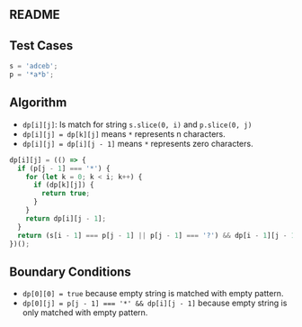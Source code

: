 ## README

## Test Cases

```js
s = 'adceb';
p = '*a*b';
```

## Algorithm

- `dp[i][j]`: Is match for string `s.slice(0, i)` and `p.slice(0, j)`
- `dp[i][j] = dp[k][j]` means `*` represents n characters.
- `dp[i][j] = dp[i][j - 1]` means `*` represents zero characters.

<!-- prettier-ignore -->
```js
dp[i][j] = (() => {
  if (p[j - 1] === '*') {
    for (let k = 0; k < i; k++) {
      if (dp[k][j]) {
        return true;
      }
    }
    return dp[i][j - 1];
  }
  return (s[i - 1] === p[j - 1] || p[j - 1] === '?') && dp[i - 1][j - 1];
})();
```

## Boundary Conditions

- `dp[0][0] = true` because empty string is matched with empty pattern.
- `dp[0][j] = p[j - 1] === '*' && dp[i][j - 1]` because empty string is only matched with empty pattern.
